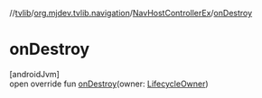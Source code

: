 //[tvlib](../../../index.md)/[org.mjdev.tvlib.navigation](../index.md)/[NavHostControllerEx](index.md)/[onDestroy](on-destroy.md)

# onDestroy

[androidJvm]\
open override fun [onDestroy](on-destroy.md)(owner: [LifecycleOwner](https://developer.android.com/reference/kotlin/androidx/lifecycle/LifecycleOwner.html))
